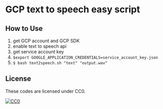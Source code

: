 # GCP text to speech easy script

## How to Use
1. get GCP account and GCP SDK
2. enable text to speech api
3. get service account key
4. `$export GOOGLE_APPLICATION_CREDENTIALS=service_account_key.json`
5. `$ bash text2speech.sh "text" "output.wav"`

## License

These codes are licensed under CC0.

[![CC0](http://i.creativecommons.org/p/zero/1.0/88x31.png "CC0")](http://creativecommons.org/publicdomain/zero/1.0/deed.ja)
